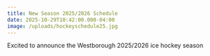 ```yaml
---
title: New Season 2025/2026 Schedule
date: 2025-10-29T10:42:00.000-04:00
image: /uploads/hockeyschedule25.jpg
---
```

Excited to announce the Westborough 2025/2026 ice hockey season
